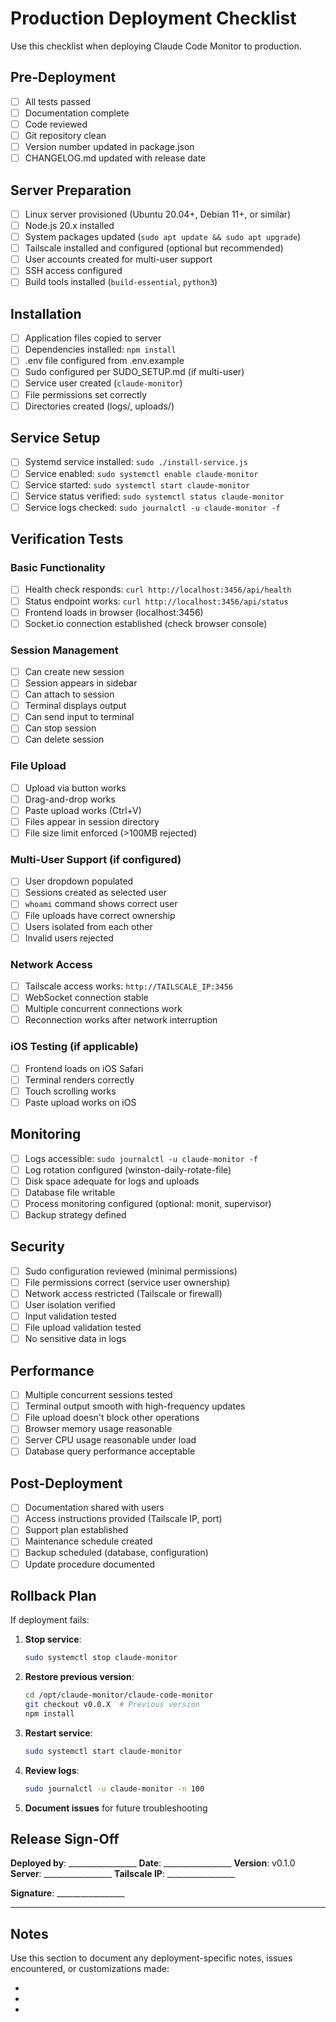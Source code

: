 # Production Deployment Checklist

Use this checklist when deploying Claude Code Monitor to production.

## Pre-Deployment

- [ ] All tests passed
- [ ] Documentation complete
- [ ] Code reviewed
- [ ] Git repository clean
- [ ] Version number updated in package.json
- [ ] CHANGELOG.md updated with release date

## Server Preparation

- [ ] Linux server provisioned (Ubuntu 20.04+, Debian 11+, or similar)
- [ ] Node.js 20.x installed
- [ ] System packages updated (`sudo apt update && sudo apt upgrade`)
- [ ] Tailscale installed and configured (optional but recommended)
- [ ] User accounts created for multi-user support
- [ ] SSH access configured
- [ ] Build tools installed (`build-essential`, `python3`)

## Installation

- [ ] Application files copied to server
- [ ] Dependencies installed: `npm install`
- [ ] .env file configured from .env.example
- [ ] Sudo configured per SUDO_SETUP.md (if multi-user)
- [ ] Service user created (`claude-monitor`)
- [ ] File permissions set correctly
- [ ] Directories created (logs/, uploads/)

## Service Setup

- [ ] Systemd service installed: `sudo ./install-service.js`
- [ ] Service enabled: `sudo systemctl enable claude-monitor`
- [ ] Service started: `sudo systemctl start claude-monitor`
- [ ] Service status verified: `sudo systemctl status claude-monitor`
- [ ] Service logs checked: `sudo journalctl -u claude-monitor -f`

## Verification Tests

### Basic Functionality
- [ ] Health check responds: `curl http://localhost:3456/api/health`
- [ ] Status endpoint works: `curl http://localhost:3456/api/status`
- [ ] Frontend loads in browser (localhost:3456)
- [ ] Socket.io connection established (check browser console)

### Session Management
- [ ] Can create new session
- [ ] Session appears in sidebar
- [ ] Can attach to session
- [ ] Terminal displays output
- [ ] Can send input to terminal
- [ ] Can stop session
- [ ] Can delete session

### File Upload
- [ ] Upload via button works
- [ ] Drag-and-drop works
- [ ] Paste upload works (Ctrl+V)
- [ ] Files appear in session directory
- [ ] File size limit enforced (>100MB rejected)

### Multi-User Support (if configured)
- [ ] User dropdown populated
- [ ] Sessions created as selected user
- [ ] `whoami` command shows correct user
- [ ] File uploads have correct ownership
- [ ] Users isolated from each other
- [ ] Invalid users rejected

### Network Access
- [ ] Tailscale access works: `http://TAILSCALE_IP:3456`
- [ ] WebSocket connection stable
- [ ] Multiple concurrent connections work
- [ ] Reconnection works after network interruption

### iOS Testing (if applicable)
- [ ] Frontend loads on iOS Safari
- [ ] Terminal renders correctly
- [ ] Touch scrolling works
- [ ] Paste upload works on iOS

## Monitoring

- [ ] Logs accessible: `sudo journalctl -u claude-monitor -f`
- [ ] Log rotation configured (winston-daily-rotate-file)
- [ ] Disk space adequate for logs and uploads
- [ ] Database file writable
- [ ] Process monitoring configured (optional: monit, supervisor)
- [ ] Backup strategy defined

## Security

- [ ] Sudo configuration reviewed (minimal permissions)
- [ ] File permissions correct (service user ownership)
- [ ] Network access restricted (Tailscale or firewall)
- [ ] User isolation verified
- [ ] Input validation tested
- [ ] File upload validation tested
- [ ] No sensitive data in logs

## Performance

- [ ] Multiple concurrent sessions tested
- [ ] Terminal output smooth with high-frequency updates
- [ ] File upload doesn't block other operations
- [ ] Browser memory usage reasonable
- [ ] Server CPU usage reasonable under load
- [ ] Database query performance acceptable

## Post-Deployment

- [ ] Documentation shared with users
- [ ] Access instructions provided (Tailscale IP, port)
- [ ] Support plan established
- [ ] Maintenance schedule created
- [ ] Backup scheduled (database, configuration)
- [ ] Update procedure documented

## Rollback Plan

If deployment fails:

1. **Stop service**:
   ```bash
   sudo systemctl stop claude-monitor
   ```

2. **Restore previous version**:
   ```bash
   cd /opt/claude-monitor/claude-code-monitor
   git checkout v0.0.X  # Previous version
   npm install
   ```

3. **Restart service**:
   ```bash
   sudo systemctl start claude-monitor
   ```

4. **Review logs**:
   ```bash
   sudo journalctl -u claude-monitor -n 100
   ```

5. **Document issues** for future troubleshooting

## Release Sign-Off

**Deployed by**: _________________
**Date**: _________________
**Version**: v0.1.0
**Server**: _________________
**Tailscale IP**: _________________

**Signature**: _________________

---

## Notes

Use this section to document any deployment-specific notes, issues encountered, or customizations made:

-
-
-
